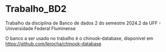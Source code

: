 # Trabalho_BD2
Trabalho da disciplina de Banco de dados 2 do semestre 2024.2 da UFF - Universidade Federal Fluminense


O banco a ser usado no trabalho é o chinook-database, disponível em https://github.com/lerocha/chinook-database
